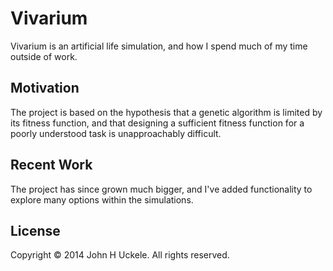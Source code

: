 # Vivarium

Vivarium is an artificial life simulation, and how I spend much of my time outside of work.

## Motivation

The project is based on the hypothesis that a genetic algorithm is limited by its fitness function, and that designing a sufficient fitness function for a poorly understood task is unapproachably difficult.

## Recent Work

The project has since grown much bigger, and I've added functionality to explore many options within the simulations.

## License

Copyright © 2014 John H Uckele. All rights reserved.